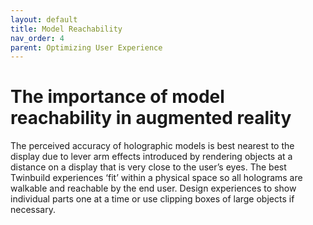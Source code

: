 ```yaml
---
layout: default
title: Model Reachability
nav_order: 4
parent: Optimizing User Experience
---
```


# The importance of model reachability in augmented reality

The perceived accuracy of holographic models is best nearest to the display due to lever arm effects introduced by rendering objects at a distance on a display that is very close to the user’s eyes. The best Twinbuild experiences ‘fit’ within a physical space so all holograms are walkable and reachable by the end user. Design experiences to show individual parts one at a time or use clipping boxes of large objects if necessary.
